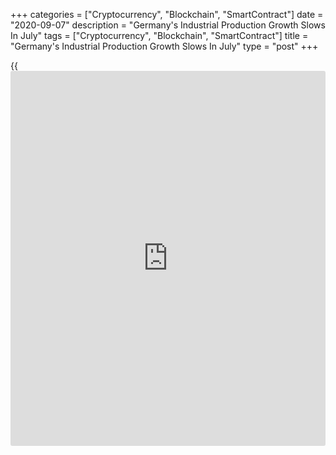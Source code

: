 +++
categories = ["Cryptocurrency", "Blockchain", "SmartContract"]
date = "2020-09-07"
description = "Germany's Industrial Production Growth Slows In July"
tags = ["Cryptocurrency", "Blockchain", "SmartContract"]
title = "Germany's Industrial Production Growth Slows In July"
type = "post"
+++

{{<iframe id="large-banner" src="https://www.bounty.group/#slide=10.0" width="100%" height="600" scrolling="no" style="border: 0px solid rgb(216, 221, 230); border-radius: 3px;">}}

Germany's industrial production growth moderated sharply in July, data
from Destatis revealed Monday.

Industrial production grew 1.2 percent on month, much slower than the
9.3 percent increase seen in June and economists' forecast of 4.7
percent.

On a yearly basis, industrial output fell 10 percent, following June's
11.4 percent decrease.

Excluding energy and construction, industrial production was up 2.8
percent in July.  
  
Within industry, the production of intermediate goods showed a monthly
growth of 4.0 percent. Consumer goods output gained 1.8 percent and the
production of capital goods moved up 2.1 percent.

Outside industry, energy production fell 0.6 percent in July and the
output in construction decreased 4.3 percent.

Data showed that production in the automotive industry rose by 6.9
percent month on month. However, it was still by just over 15 percent
lower than in February 2020.

For comments and feedback [contact](https://www.playgroundfx.com/contact/): editorial@rtt[news](https://www.letsplayfx.com/blog/forex-news-website/).com

[Economic News][1]

 **What parts of the world are seeing the best (and worst) economic
performances lately? Click[here][2] to check out our [Econ Scorecard][2]
and find out! See up-to-the-moment [ranking](https://www.playgroundfx.com/blog/crypto-exchange-ranking/)s for the best and worst
performers in [GDP][3], [unemployment rate][4], [inflation][5] and much
more.**

   1. www.rtt[news](https://www.letsplayfx.com/blog/forex-news-website/).com/Content/EconomicNews.aspx
   2. www.rtt[news](https://www.letsplayfx.com/blog/forex-news-website/).com/economic-scorecard/world-rank/industrial-production/highest-performance.aspx
   3. www.rtt[news](https://www.letsplayfx.com/blog/forex-news-website/).com/economic-scorecard/world-rank/GDP/highest-performance.aspx
   4. www.rtt[news](https://www.letsplayfx.com/blog/forex-news-website/).com/economic-scorecard/world-rank/unemployment-rate/lowest-performance.aspx
   5. www.rtt[news](https://www.letsplayfx.com/blog/forex-news-website/).com/economic-scorecard/world-rank/CPI/highest-performance.aspx